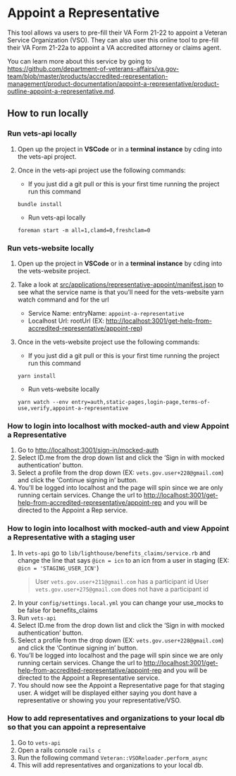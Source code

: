 # Appoint a Representative

This tool allows va users to pre-fill their VA Form 21-22 to appoint a Veteran Service Organization (VSO).
They can also user this online tool to pre-fill their VA Form 21-22a to appoint a VA accredited attorney or claims agent.

You can learn more about this service by going to <https://github.com/department-of-veterans-affairs/va.gov-team/blob/master/products/accredited-representation-management/product-documentation/appoint-a-representative/product-outline-appoint-a-representative.md>.

## How to run locally

### Run vets-api locally

1. Open up the project in **VSCode** or in a **terminal instance** by cding into the vets-api project.
2. Once in the vets-api project use the following commands:

   - If you just did a git pull or this is your first time running the project run this command

   ```code block
   bundle install
   ```

   - Run vets-api locally

   ```code block
   foreman start -m all=1,clamd=0,freshclam=0
   ```

### Run vets-website locally

1. Open up the project in **VSCode** or in a **terminal instance** by cding into the vets-website project.
2. Take a look at [src/applications/representative-appoint/manifest.json](https://github.com/department-of-veterans-affairs/vets-website/blob/main/src/applications/representative-appoint/manifest.json) to see what the service name is that you’ll need for the vets-website yarn watch command and for the url

   - Service Name: entryName: `appoint-a-representative`
   - Localhost Url: rootUrl (EX: <http://localhost:3001/get-help-from-accredited-representative/appoint-rep>)

3. Once in the vets-website project use the following commands:

   - If you just did a git pull or this is your first time running the project run this command

   ```code block
   yarn install
   ```

   - Run vets-website locally

   ```code block
   yarn watch --env entry=auth,static-pages,login-page,terms-of-use,verify,appoint-a-representative
   ```

### How to login into localhost with mocked-auth and view Appoint a Representative

1. Go to <http://localhost:3001/sign-in/mocked-auth>
2. Select ID.me from the drop down list and click the ‘Sign in with mocked authentication’ button.
3. Select a profile from the drop down (EX: `vets.gov.user+228@gmail.com`) and click the ‘Continue signing in’ button.
4. You’ll be logged into localhost and the page will spin since we are only running certain services. Change the url to <http://localhost:3001/get-help-from-accredited-representative/appoint-rep> and you will be directed to the Appoint a Rep service.

### How to login into localhost with mocked-auth and view Appoint a Representative with a staging user

1. In `vets-api` go to `lib/lighthouse/benefits_claims/service.rb` and change the line that says `@icn = icn` to an icn from a user in staging (EX: `@icn = 'STAGING_USER_ICN'`)
   > User `vets.gov.user+211@gmail.com` has a participant id
   > User `vets.gov.user+275@gmail.com` does not have a participant id
2. In your `config/settings.local.yml` you can change your use_mocks to be false for benefits_claims
3. Run `vets-api`
4. Select ID.me from the drop down list and click the ‘Sign in with mocked authentication’ button.
5. Select a profile from the drop down (EX: `vets.gov.user+228@gmail.com`) and click the ‘Continue signing in’ button.
6. You’ll be logged into localhost and the page will spin since we are only running certain services. Change the url to <http://localhost:3001/get-help-from-accredited-representative/appoint-rep> and you will be directed to the Appoint a Representative service.
7. You should now see the Appoint a Representative page for that staging user. A widget will be displayed either saying you dont have a representative or showing you your representative/VSO.

### How to add representatives and organizations to your local db so that you can appoint a representaive

1. Go to `vets-api`
2. Open a rails console `rails c`
3. Run the following command `Veteran::VSOReloader.perform_async`
4. This will add representatives and organizations to your local db.
